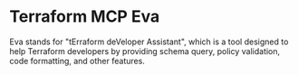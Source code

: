# Terraform MCP Eva

Eva stands for "tErraform deVeloper Assistant", which is a tool designed to help Terraform developers by providing schema query, policy validation, code formatting, and other features.